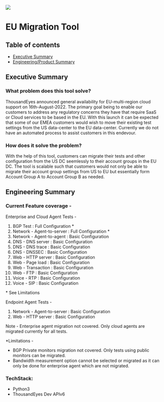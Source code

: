 ![](https://visitor-badge.glitch.me/badge?page_id=adchella-te.eu-migration-tool)

# EU Migration Tool
## Table of contents
* [Executive Summary](#executive-summary)
* [Engineering/Product Summary](#engineering-summary)

## Executive Summary
### What problem does this tool solve?
ThousandEyes announced general availability for EU-multi-region cloud support on 16th-August-2022. The primary goal being to enable our customers to address any regulatory concerns they have that require SaaS or Cloud services to be based in the EU. With this launch it can be expected that some of our EMEA customers would wish to move their existing test settings from the US data-center to the EU data-center. Currently we do not have an automated process to assist customers in this endevour.

### How does it solve the problem?
With the help of this tool, customers can migrate their tests and other configuration from the US DC seemlessly to their account groups in the EU DC. The tool is scalable such that customers would not only be able to migrate their account group settings from US to EU but essentially form Account Group A to Account Group B as needed.

## Engineering Summary
### Current Feature coverage -
Enterprise and Cloud Agent Tests -
1. BGP Test : Full Configuration *
2. Network - Agent-to-server : Full Configuration *
3. Network - Agent-to-agent : Basic Configuration
4. DNS - DNS server : Basic Configuration
5. DNS - DNS trace : Basic Configuration
6. DNS - DNSSEC : Basic Configuration
7. Web - HTTP server : Basic Configuration
8. Web - Page load : Basic Configuration
9. Web - Transaction : Basic Configuration
10. Web - FTP : Basic Configuration
11. Voice - RTP : Basic Configuration
12. Voice - SIP : Basic Configuration

\* See Limitations

Endpoint Agent Tests -
1. Network - Agent-to-server : Basic Configuration
2. Web - HTTP server : Basic Configuration

Note - Enterprise agent migration not covered. Only cloud agents are migrated currently for all tests. 

*Limitations - 
+ BGP Private monitors migration not covered. Only tests using public monitors can be migrated.
+ Bandwidth measurement option cannot be selected or migrated as it can only be done for enterprise agent which are not migrated.

### TechStack:
* Python3
* ThousandEyes Dev APIv6	
